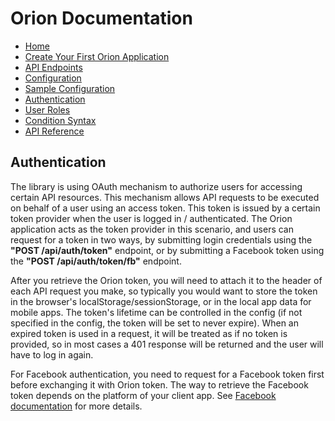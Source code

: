 # Orion Documentation

- [Home](../)
- [Create Your First Orion Application](create-your-first-orion-application)
- [API Endpoints](api-endpoints)
- [Configuration](configuration)
- [Sample Configuration](sample-configuration)
- [Authentication](authentication)
- [User Roles](user-roles)
- [Condition Syntax](condition-syntax)
- [API Reference](api-reference)

## Authentication

The library is using OAuth mechanism to authorize users for accessing certain API resources. This mechanism allows API requests to be executed on behalf of a user using an access token. This token is issued by a certain token provider when the user is logged in / authenticated. The Orion application acts as the token provider in this scenario, and users can request for a token in two ways, by submitting login credentials using the **"POST /api/auth/token"** endpoint, or by submitting a Facebook token using the **"POST /api/auth/token/fb"** endpoint.

After you retrieve the Orion token, you will need to attach it to the header of each API request you make, so typically you would want to store the token in the browser's localStorage/sessionStorage, or in the local app data for mobile apps. The token's lifetime can be controlled in the config (if not specified in the config, the token will be set to never expire). When an expired token is used in a request, it will be treated as if no token is provided, so in most cases a 401 response will be returned and the user will have to log in again.

For Facebook authentication, you need to request for a Facebook token first before exchanging it with Orion token. The way to retrieve the Facebook token depends on the platform of your client app. See [Facebook documentation](https://developers.facebook.com/docs/facebook-login/access-tokens/#usertokens) for more details.